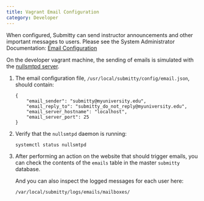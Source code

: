 ```yaml
---
title: Vagrant Email Configuration
category: Developer
---
```



When configured, Submitty can send instructor announcements and other
important messages to users.  Please see the System Administrator
Documentation: [Email Configuration](../../sysadmin/email_configuration)

On the developer vagrant machine, the sending of emails is simulated with the
[nullsmtpd server](http://github.com/MasterOdin/nullsmtpd).



1. The email configuration file, `/usr/local/submitty/config/email.json`, should contain:

   ```
   {
       "email_sender": "submitty@myuniversity.edu",
       "email_reply_to": "submitty_do_not_reply@myuniversity.edu",
       "email_server_hostname": "localhost",
       "email_server_port": 25
   }
   ```


2. Verify that the `nullsmtpd` daemon is running:

   ```
   systemctl status nullsmtpd
   ```


3. After performing an action on the website that should trigger
   emails, you can check the contents of the `emails` table in the
   master `submitty` database.

   And you can also inspect the logged messages for each user here:

   ```
   /var/local/submitty/logs/emails/mailboxes/
   ```

